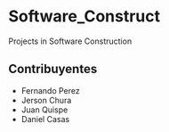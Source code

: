 # Software_Construct
Projects in Software Construction

## Contribuyentes
- Fernando Perez
- Jerson Chura
- Juan Quispe
- Daniel Casas
